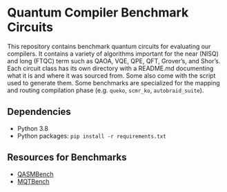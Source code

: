 # Quantum Compiler Benchmark Circuits
This repository contains benchmark quantum circuits for evaluating our compilers.
It contains a variety of algorithms important for the near (NISQ) and long (FTQC) term such as QAOA, VQE, QPE,
QFT, Grover’s, and Shor’s. 
Each circuit class has its own directory with a README.md documenting what it is and where it was sourced from.
Some also come with the script used to generate them. 
Some benchmarks are specialized for the mapping and routing compilation phase (e.g. `queko`, `scmr_ko`, `autobraid_suite`).

## Dependencies
- Python 3.8
- Python packages: `pip install -r requirements.txt`

## Resources for Benchmarks
- [QASMBench](https://github.com/pnnl/QASMBench)
- [MQTBench](https://www.cda.cit.tum.de/mqtbench/)
